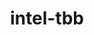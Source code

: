 ---
title: "intel-tbb"
layout: cache
categories: [package, develop]
meta: {"versions": ["2020.3", "2021.7.0", "2021.9.0"], "compilers": ["gcc@=11.1.0", "gcc@=11.3.0", "gcc@=7.3.1", "gcc@=7.5.0", "oneapi@=2023.1.0", "oneapi@=2023.2.0"], "oss": ["amzn2", "ubuntu18.04", "ubuntu20.04", "ubuntu22.04"], "platforms": ["linux"], "targets": ["aarch64", "neoverse_n1", "ppc64le", "x86_64", "x86_64_v3"], "stacks": ["aws-isc", "aws-isc-aarch64", "data-vis-sdk", "e4s", "e4s-oneapi", "e4s-power", "ml-linux-x86_64-cpu", "ml-linux-x86_64-cuda", "ml-linux-x86_64-rocm", "root", "tutorial"], "num_specs": 56, "num_specs_by_stack": {"root": 56, "aws-isc-aarch64": 6, "aws-isc": 3, "tutorial": 17, "e4s-power": 7, "e4s-oneapi": 2, "e4s": 6, "data-vis-sdk": 6, "ml-linux-x86_64-rocm": 3, "ml-linux-x86_64-cuda": 4, "ml-linux-x86_64-cpu": 2}}
spec_details: [{"hash": "36i4kwmyfdz7crhetvbcv745hfzfwpuq", "compiler": "gcc@=7.3.1", "versions": ["2021.7.0"], "os": "amzn2", "platform": "linux", "target": "aarch64", "variants": ["build_system=cmake", "build_type=RelWithDebInfo", "cxxstd=default", "generator=make", "~ipo", "+shared", "+tm"], "stacks": ["root", "aws-isc-aarch64"], "size": "-", "tarball": "https://binaries.spack.io/develop/build_cache/linux-amzn2-aarch64/gcc-7.3.1/intel-tbb-2021.7.0/linux-amzn2-aarch64-gcc-7.3.1-intel-tbb-2021.7.0-36i4kwmyfdz7crhetvbcv745hfzfwpuq.spack"}, {"hash": "fcm4nmt2jyss5riabbylce67lzievco4", "compiler": "gcc@=7.3.1", "versions": ["2021.9.0"], "os": "amzn2", "platform": "linux", "target": "aarch64", "variants": ["build_system=cmake", "build_type=Release", "cxxstd=default", "generator=make", "~ipo", "patches=12a9c3e", "+shared", "+tm"], "stacks": ["root", "aws-isc-aarch64"], "size": "-", "tarball": "https://binaries.spack.io/develop/build_cache/linux-amzn2-aarch64/gcc-7.3.1/intel-tbb-2021.9.0/linux-amzn2-aarch64-gcc-7.3.1-intel-tbb-2021.9.0-fcm4nmt2jyss5riabbylce67lzievco4.spack"}, {"hash": "hm2526bs4ctn3i57x7f6nxwaijd2zlvr", "compiler": "gcc@=7.3.1", "versions": ["2021.7.0"], "os": "amzn2", "platform": "linux", "target": "aarch64", "variants": ["build_system=cmake", "build_type=RelWithDebInfo", "cxxstd=default", "generator=make", "~ipo", "+shared", "+tm"], "stacks": ["root", "aws-isc-aarch64"], "size": "-", "tarball": "https://binaries.spack.io/develop/build_cache/linux-amzn2-aarch64/gcc-7.3.1/intel-tbb-2021.7.0/linux-amzn2-aarch64-gcc-7.3.1-intel-tbb-2021.7.0-hm2526bs4ctn3i57x7f6nxwaijd2zlvr.spack"}, {"hash": "sysiq6khgfxzcrgq2bshs6fmaf5uxdif", "compiler": "gcc@=7.3.1", "versions": ["2021.7.0"], "os": "amzn2", "platform": "linux", "target": "neoverse_n1", "variants": ["build_system=cmake", "build_type=RelWithDebInfo", "cxxstd=default", "generator=make", "~ipo", "+shared", "+tm"], "stacks": ["root", "aws-isc-aarch64"], "size": "-", "tarball": "https://binaries.spack.io/develop/build_cache/linux-amzn2-neoverse_n1/gcc-7.3.1/intel-tbb-2021.7.0/linux-amzn2-neoverse_n1-gcc-7.3.1-intel-tbb-2021.7.0-sysiq6khgfxzcrgq2bshs6fmaf5uxdif.spack"}, {"hash": "yutid753zrlyfwieq4l36gudjdje53pd", "compiler": "gcc@=7.3.1", "versions": ["2021.7.0"], "os": "amzn2", "platform": "linux", "target": "neoverse_n1", "variants": ["build_system=cmake", "build_type=RelWithDebInfo", "cxxstd=default", "generator=make", "~ipo", "+shared", "+tm"], "stacks": ["root", "aws-isc-aarch64"], "size": "-", "tarball": "https://binaries.spack.io/develop/build_cache/linux-amzn2-neoverse_n1/gcc-7.3.1/intel-tbb-2021.7.0/linux-amzn2-neoverse_n1-gcc-7.3.1-intel-tbb-2021.7.0-yutid753zrlyfwieq4l36gudjdje53pd.spack"}, {"hash": "xb55ntfujspdotfkum7dmxs5patwaifr", "compiler": "gcc@=7.3.1", "versions": ["2021.9.0"], "os": "amzn2", "platform": "linux", "target": "neoverse_n1", "variants": ["build_system=cmake", "build_type=Release", "cxxstd=default", "generator=make", "~ipo", "patches=12a9c3e", "+shared", "+tm"], "stacks": ["root", "aws-isc-aarch64"], "size": "-", "tarball": "https://binaries.spack.io/develop/build_cache/linux-amzn2-neoverse_n1/gcc-7.3.1/intel-tbb-2021.9.0/linux-amzn2-neoverse_n1-gcc-7.3.1-intel-tbb-2021.9.0-xb55ntfujspdotfkum7dmxs5patwaifr.spack"}, {"hash": "6rjh3ahj227oxhltiu622pfebfbelgvm", "compiler": "gcc@=7.3.1", "versions": ["2021.7.0"], "os": "amzn2", "platform": "linux", "target": "x86_64_v3", "variants": ["build_system=cmake", "build_type=RelWithDebInfo", "cxxstd=default", "generator=make", "~ipo", "+shared", "+tm"], "stacks": ["root", "aws-isc"], "size": "-", "tarball": "https://binaries.spack.io/develop/build_cache/linux-amzn2-x86_64_v3/gcc-7.3.1/intel-tbb-2021.7.0/linux-amzn2-x86_64_v3-gcc-7.3.1-intel-tbb-2021.7.0-6rjh3ahj227oxhltiu622pfebfbelgvm.spack"}, {"hash": "onxf3wmligdsgz775a646w67zi4w4d7x", "compiler": "gcc@=7.3.1", "versions": ["2021.7.0"], "os": "amzn2", "platform": "linux", "target": "x86_64_v3", "variants": ["build_system=cmake", "build_type=RelWithDebInfo", "cxxstd=default", "generator=make", "~ipo", "+shared", "+tm"], "stacks": ["root", "aws-isc"], "size": "-", "tarball": "https://binaries.spack.io/develop/build_cache/linux-amzn2-x86_64_v3/gcc-7.3.1/intel-tbb-2021.7.0/linux-amzn2-x86_64_v3-gcc-7.3.1-intel-tbb-2021.7.0-onxf3wmligdsgz775a646w67zi4w4d7x.spack"}, {"hash": "l7uv77u4peyjpdhnilqyfozbdn2tjuft", "compiler": "gcc@=7.3.1", "versions": ["2021.9.0"], "os": "amzn2", "platform": "linux", "target": "x86_64_v3", "variants": ["build_system=cmake", "build_type=Release", "cxxstd=default", "generator=make", "~ipo", "patches=12a9c3e", "+shared", "+tm"], "stacks": ["root", "aws-isc"], "size": "-", "tarball": "https://binaries.spack.io/develop/build_cache/linux-amzn2-x86_64_v3/gcc-7.3.1/intel-tbb-2021.9.0/linux-amzn2-x86_64_v3-gcc-7.3.1-intel-tbb-2021.9.0-l7uv77u4peyjpdhnilqyfozbdn2tjuft.spack"}, {"hash": "62tuheg7gyxfm4wyuwzvtl4iqisqwrip", "compiler": "gcc@=7.5.0", "versions": ["2020.3"], "os": "ubuntu18.04", "platform": "linux", "target": "x86_64", "variants": ["build_type=RelWithDebInfo", "cxxstd=default", "~ipo", "patches=62ba015,ce1fb16,d62cb66", "+shared", "+tm"], "stacks": ["root", "tutorial"], "size": "-", "tarball": "https://binaries.spack.io/develop/build_cache/linux-ubuntu18.04-x86_64/gcc-7.5.0/intel-tbb-2020.3/linux-ubuntu18.04-x86_64-gcc-7.5.0-intel-tbb-2020.3-62tuheg7gyxfm4wyuwzvtl4iqisqwrip.spack"}, {"hash": "cazrxgtaz7k47ppwbyobvefifr5yylhw", "compiler": "gcc@=7.5.0", "versions": ["2020.3"], "os": "ubuntu18.04", "platform": "linux", "target": "x86_64", "variants": ["build_system=makefile", "cxxstd=default", "patches=62ba015,ce1fb16,d62cb66", "+shared", "+tm"], "stacks": ["root", "tutorial"], "size": "-", "tarball": "https://binaries.spack.io/develop/build_cache/linux-ubuntu18.04-x86_64/gcc-7.5.0/intel-tbb-2020.3/linux-ubuntu18.04-x86_64-gcc-7.5.0-intel-tbb-2020.3-cazrxgtaz7k47ppwbyobvefifr5yylhw.spack"}, {"hash": "7qgwlghgcqf5yu4745my5xtxzitcpkf5", "compiler": "gcc@=7.5.0", "versions": ["2020.3"], "os": "ubuntu18.04", "platform": "linux", "target": "x86_64", "variants": ["build_system=makefile", "cxxstd=default", "patches=62ba015,ce1fb16,d62cb66", "+shared", "+tm"], "stacks": ["root", "tutorial"], "size": "-", "tarball": "https://binaries.spack.io/develop/build_cache/linux-ubuntu18.04-x86_64/gcc-7.5.0/intel-tbb-2020.3/linux-ubuntu18.04-x86_64-gcc-7.5.0-intel-tbb-2020.3-7qgwlghgcqf5yu4745my5xtxzitcpkf5.spack"}, {"hash": "y4r3a74zg2i7m3fykt2b6memu542fjog", "compiler": "gcc@=7.5.0", "versions": ["2020.3"], "os": "ubuntu18.04", "platform": "linux", "target": "x86_64", "variants": ["build_type=RelWithDebInfo", "cxxstd=default", "~ipo", "patches=62ba015,ce1fb16,d62cb66", "+shared", "+tm"], "stacks": ["root", "tutorial"], "size": "-", "tarball": "https://binaries.spack.io/develop/build_cache/linux-ubuntu18.04-x86_64/gcc-7.5.0/intel-tbb-2020.3/linux-ubuntu18.04-x86_64-gcc-7.5.0-intel-tbb-2020.3-y4r3a74zg2i7m3fykt2b6memu542fjog.spack"}, {"hash": "3ggz2famqjoydptfp3fhhjo54yzx6gp7", "compiler": "gcc@=7.5.0", "versions": ["2020.3"], "os": "ubuntu18.04", "platform": "linux", "target": "x86_64", "variants": ["build_system=makefile", "cxxstd=default", "patches=62ba015,ce1fb16,d62cb66", "+shared", "+tm"], "stacks": ["root", "tutorial"], "size": "-", "tarball": "https://binaries.spack.io/develop/build_cache/linux-ubuntu18.04-x86_64/gcc-7.5.0/intel-tbb-2020.3/linux-ubuntu18.04-x86_64-gcc-7.5.0-intel-tbb-2020.3-3ggz2famqjoydptfp3fhhjo54yzx6gp7.spack"}, {"hash": "w6obrsuy4zb7rnxdphn6vshvifsyes6i", "compiler": "gcc@=7.5.0", "versions": ["2020.3"], "os": "ubuntu18.04", "platform": "linux", "target": "x86_64", "variants": ["build_type=RelWithDebInfo", "cxxstd=default", "~ipo", "patches=62ba015,ce1fb16,d62cb66", "+shared", "+tm"], "stacks": ["root", "tutorial"], "size": "-", "tarball": "https://binaries.spack.io/develop/build_cache/linux-ubuntu18.04-x86_64/gcc-7.5.0/intel-tbb-2020.3/linux-ubuntu18.04-x86_64-gcc-7.5.0-intel-tbb-2020.3-w6obrsuy4zb7rnxdphn6vshvifsyes6i.spack"}, {"hash": "z7xdhvt4tnk32zbvd46alegpczcectfp", "compiler": "gcc@=7.5.0", "versions": ["2020.3"], "os": "ubuntu18.04", "platform": "linux", "target": "x86_64", "variants": ["build_type=RelWithDebInfo", "cxxstd=default", "~ipo", "patches=62ba015,ce1fb16,d62cb66", "+shared", "+tm"], "stacks": ["root", "tutorial"], "size": "-", "tarball": "https://binaries.spack.io/develop/build_cache/linux-ubuntu18.04-x86_64/gcc-7.5.0/intel-tbb-2020.3/linux-ubuntu18.04-x86_64-gcc-7.5.0-intel-tbb-2020.3-z7xdhvt4tnk32zbvd46alegpczcectfp.spack"}, {"hash": "hm6baiha2vlfbmbpka4aehxiu3etzro7", "compiler": "gcc@=7.5.0", "versions": ["2020.3"], "os": "ubuntu18.04", "platform": "linux", "target": "x86_64", "variants": ["build_system=makefile", "cxxstd=default", "patches=62ba015,ce1fb16,d62cb66", "+shared", "+tm"], "stacks": ["root", "tutorial"], "size": "-", "tarball": "https://binaries.spack.io/develop/build_cache/linux-ubuntu18.04-x86_64/gcc-7.5.0/intel-tbb-2020.3/linux-ubuntu18.04-x86_64-gcc-7.5.0-intel-tbb-2020.3-hm6baiha2vlfbmbpka4aehxiu3etzro7.spack"}, {"hash": "qlcpuxn2gexfyfecr22ziwp3jp7k6nop", "compiler": "gcc@=7.5.0", "versions": ["2020.3"], "os": "ubuntu18.04", "platform": "linux", "target": "x86_64", "variants": ["build_type=RelWithDebInfo", "cxxstd=default", "~ipo", "patches=62ba015,ce1fb16,d62cb66", "+shared", "+tm"], "stacks": ["root", "tutorial"], "size": "-", "tarball": "https://binaries.spack.io/develop/build_cache/linux-ubuntu18.04-x86_64/gcc-7.5.0/intel-tbb-2020.3/linux-ubuntu18.04-x86_64-gcc-7.5.0-intel-tbb-2020.3-qlcpuxn2gexfyfecr22ziwp3jp7k6nop.spack"}, {"hash": "s3pl6lu5b5juy2jms7oxlcibxv54wtar", "compiler": "gcc@=7.5.0", "versions": ["2020.3"], "os": "ubuntu18.04", "platform": "linux", "target": "x86_64", "variants": ["build_type=RelWithDebInfo", "cxxstd=default", "~ipo", "patches=62ba015,ce1fb16,d62cb66", "+shared", "+tm"], "stacks": ["root", "tutorial"], "size": "-", "tarball": "https://binaries.spack.io/develop/build_cache/linux-ubuntu18.04-x86_64/gcc-7.5.0/intel-tbb-2020.3/linux-ubuntu18.04-x86_64-gcc-7.5.0-intel-tbb-2020.3-s3pl6lu5b5juy2jms7oxlcibxv54wtar.spack"}, {"hash": "6ah56mpggjux27xw576v5rne2p4cuog5", "compiler": "gcc@=7.5.0", "versions": ["2020.3"], "os": "ubuntu18.04", "platform": "linux", "target": "x86_64", "variants": ["build_system=makefile", "cxxstd=default", "patches=62ba015,ce1fb16,d62cb66", "+shared", "+tm"], "stacks": ["root", "tutorial"], "size": "-", "tarball": "https://binaries.spack.io/develop/build_cache/linux-ubuntu18.04-x86_64/gcc-7.5.0/intel-tbb-2020.3/linux-ubuntu18.04-x86_64-gcc-7.5.0-intel-tbb-2020.3-6ah56mpggjux27xw576v5rne2p4cuog5.spack"}, {"hash": "rbexoowaqll5pqen452ef2wqho6jlz36", "compiler": "gcc@=7.5.0", "versions": ["2020.3"], "os": "ubuntu18.04", "platform": "linux", "target": "x86_64", "variants": ["build_type=RelWithDebInfo", "cxxstd=default", "~ipo", "patches=62ba015,ce1fb16,d62cb66", "+shared", "+tm"], "stacks": ["root", "tutorial"], "size": "-", "tarball": "https://binaries.spack.io/develop/build_cache/linux-ubuntu18.04-x86_64/gcc-7.5.0/intel-tbb-2020.3/linux-ubuntu18.04-x86_64-gcc-7.5.0-intel-tbb-2020.3-rbexoowaqll5pqen452ef2wqho6jlz36.spack"}, {"hash": "s25itelgwjmtp5tzaaptciuzf6j7zlvb", "compiler": "gcc@=7.5.0", "versions": ["2020.3"], "os": "ubuntu18.04", "platform": "linux", "target": "x86_64_v3", "variants": ["build_system=makefile", "cxxstd=default", "patches=62ba015,ce1fb16,d62cb66", "+shared", "+tm"], "stacks": ["root", "tutorial"], "size": "-", "tarball": "https://binaries.spack.io/develop/build_cache/linux-ubuntu18.04-x86_64_v3/gcc-7.5.0/intel-tbb-2020.3/linux-ubuntu18.04-x86_64_v3-gcc-7.5.0-intel-tbb-2020.3-s25itelgwjmtp5tzaaptciuzf6j7zlvb.spack"}, {"hash": "vkrtb7s4liqjnqm273qnn6oursbvvzug", "compiler": "gcc@=7.5.0", "versions": ["2020.3"], "os": "ubuntu18.04", "platform": "linux", "target": "x86_64_v3", "variants": ["build_system=makefile", "cxxstd=default", "patches=62ba015,ce1fb16,d62cb66", "+shared", "+tm"], "stacks": ["root", "tutorial"], "size": "-", "tarball": "https://binaries.spack.io/develop/build_cache/linux-ubuntu18.04-x86_64_v3/gcc-7.5.0/intel-tbb-2020.3/linux-ubuntu18.04-x86_64_v3-gcc-7.5.0-intel-tbb-2020.3-vkrtb7s4liqjnqm273qnn6oursbvvzug.spack"}, {"hash": "eguh5jvkkrqphy27qpkb5filzn4mrjgz", "compiler": "gcc@=7.5.0", "versions": ["2020.3"], "os": "ubuntu18.04", "platform": "linux", "target": "x86_64_v3", "variants": ["build_system=makefile", "cxxstd=default", "patches=62ba015,ce1fb16,d62cb66", "+shared", "+tm"], "stacks": ["root", "tutorial"], "size": "-", "tarball": "https://binaries.spack.io/develop/build_cache/linux-ubuntu18.04-x86_64_v3/gcc-7.5.0/intel-tbb-2020.3/linux-ubuntu18.04-x86_64_v3-gcc-7.5.0-intel-tbb-2020.3-eguh5jvkkrqphy27qpkb5filzn4mrjgz.spack"}, {"hash": "6wqaqjokdbuq77ao6p3l3ertn33slla5", "compiler": "gcc@=11.1.0", "versions": ["2020.3"], "os": "ubuntu20.04", "platform": "linux", "target": "ppc64le", "variants": ["build_system=makefile", "cxxstd=default", "patches=62ba015,ce1fb16,d62cb66", "+shared", "+tm"], "stacks": ["e4s-power", "root"], "size": "-", "tarball": "https://binaries.spack.io/develop/build_cache/linux-ubuntu20.04-ppc64le/gcc-11.1.0/intel-tbb-2020.3/linux-ubuntu20.04-ppc64le-gcc-11.1.0-intel-tbb-2020.3-6wqaqjokdbuq77ao6p3l3ertn33slla5.spack"}, {"hash": "3a2gepjaptigxqf743252fr5g7roovnt", "compiler": "gcc@=11.1.0", "versions": ["2020.3"], "os": "ubuntu20.04", "platform": "linux", "target": "ppc64le", "variants": ["build_system=makefile", "cxxstd=default", "patches=62ba015,ce1fb16,d62cb66", "+shared", "+tm"], "stacks": ["e4s-power", "root"], "size": "-", "tarball": "https://binaries.spack.io/develop/build_cache/linux-ubuntu20.04-ppc64le/gcc-11.1.0/intel-tbb-2020.3/linux-ubuntu20.04-ppc64le-gcc-11.1.0-intel-tbb-2020.3-3a2gepjaptigxqf743252fr5g7roovnt.spack"}, {"hash": "dbpcdgxyetepjnfvpf6yrdeyrvwzicj2", "compiler": "gcc@=11.1.0", "versions": ["2021.9.0"], "os": "ubuntu20.04", "platform": "linux", "target": "ppc64le", "variants": ["build_system=cmake", "build_type=Release", "cxxstd=default", "generator=make", "~ipo", "patches=12a9c3e", "+shared", "+tm"], "stacks": ["e4s-power", "root"], "size": "-", "tarball": "https://binaries.spack.io/develop/build_cache/linux-ubuntu20.04-ppc64le/gcc-11.1.0/intel-tbb-2021.9.0/linux-ubuntu20.04-ppc64le-gcc-11.1.0-intel-tbb-2021.9.0-dbpcdgxyetepjnfvpf6yrdeyrvwzicj2.spack"}, {"hash": "emgf4wuxgb2hqrk2podcfidnlqsh6ury", "compiler": "gcc@=11.1.0", "versions": ["2021.9.0"], "os": "ubuntu20.04", "platform": "linux", "target": "ppc64le", "variants": ["build_system=cmake", "build_type=Release", "cxxstd=default", "generator=make", "~ipo", "patches=12a9c3e", "+shared", "+tm"], "stacks": ["e4s-power", "root"], "size": "-", "tarball": "https://binaries.spack.io/develop/build_cache/linux-ubuntu20.04-ppc64le/gcc-11.1.0/intel-tbb-2021.9.0/linux-ubuntu20.04-ppc64le-gcc-11.1.0-intel-tbb-2021.9.0-emgf4wuxgb2hqrk2podcfidnlqsh6ury.spack"}, {"hash": "2tbl5d4z2upo74nbfzj3xnwxopjglcih", "compiler": "gcc@=11.1.0", "versions": ["2021.7.0"], "os": "ubuntu20.04", "platform": "linux", "target": "ppc64le", "variants": ["build_system=cmake", "build_type=RelWithDebInfo", "cxxstd=default", "generator=make", "~ipo", "+shared", "+tm"], "stacks": ["e4s-power", "root"], "size": "-", "tarball": "https://binaries.spack.io/develop/build_cache/linux-ubuntu20.04-ppc64le/gcc-11.1.0/intel-tbb-2021.7.0/linux-ubuntu20.04-ppc64le-gcc-11.1.0-intel-tbb-2021.7.0-2tbl5d4z2upo74nbfzj3xnwxopjglcih.spack"}, {"hash": "3me5vwhlxrxwc6auun4oyedaw3c3nmdp", "compiler": "gcc@=11.1.0", "versions": ["2021.7.0"], "os": "ubuntu20.04", "platform": "linux", "target": "ppc64le", "variants": ["build_system=cmake", "build_type=RelWithDebInfo", "cxxstd=default", "generator=make", "~ipo", "+shared", "+tm"], "stacks": ["e4s-power", "root"], "size": "-", "tarball": "https://binaries.spack.io/develop/build_cache/linux-ubuntu20.04-ppc64le/gcc-11.1.0/intel-tbb-2021.7.0/linux-ubuntu20.04-ppc64le-gcc-11.1.0-intel-tbb-2021.7.0-3me5vwhlxrxwc6auun4oyedaw3c3nmdp.spack"}, {"hash": "fnvkklccrn5zo6ipdwvl5bv42jvkw4o7", "compiler": "gcc@=11.1.0", "versions": ["2020.3"], "os": "ubuntu20.04", "platform": "linux", "target": "ppc64le", "variants": ["build_system=makefile", "cxxstd=default", "patches=62ba015,ce1fb16,d62cb66", "+shared", "+tm"], "stacks": ["e4s-power", "root"], "size": "-", "tarball": "https://binaries.spack.io/develop/build_cache/linux-ubuntu20.04-ppc64le/gcc-11.1.0/intel-tbb-2020.3/linux-ubuntu20.04-ppc64le-gcc-11.1.0-intel-tbb-2020.3-fnvkklccrn5zo6ipdwvl5bv42jvkw4o7.spack"}, {"hash": "2c3gvyg3yumldl4riqiccdqx3e3xduhf", "compiler": "oneapi@=2023.1.0", "versions": ["2021.9.0"], "os": "ubuntu20.04", "platform": "linux", "target": "x86_64", "variants": ["build_system=cmake", "build_type=Release", "cxxstd=default", "generator=make", "~ipo", "patches=12a9c3e", "+shared", "+tm"], "stacks": ["root", "e4s-oneapi"], "size": "-", "tarball": "https://binaries.spack.io/develop/build_cache/linux-ubuntu20.04-x86_64/oneapi-2023.1.0/intel-tbb-2021.9.0/linux-ubuntu20.04-x86_64-oneapi-2023.1.0-intel-tbb-2021.9.0-2c3gvyg3yumldl4riqiccdqx3e3xduhf.spack"}, {"hash": "z2ghcgt72yxhy3lzozxtqit3fy4oeth5", "compiler": "oneapi@=2023.2.0", "versions": ["2021.9.0"], "os": "ubuntu20.04", "platform": "linux", "target": "x86_64", "variants": ["build_system=cmake", "build_type=Release", "cxxstd=default", "generator=make", "~ipo", "patches=12a9c3e", "+shared", "+tm"], "stacks": ["root", "e4s-oneapi"], "size": "-", "tarball": "https://binaries.spack.io/develop/build_cache/linux-ubuntu20.04-x86_64/oneapi-2023.2.0/intel-tbb-2021.9.0/linux-ubuntu20.04-x86_64-oneapi-2023.2.0-intel-tbb-2021.9.0-z2ghcgt72yxhy3lzozxtqit3fy4oeth5.spack"}, {"hash": "r5p7edaapdf3yzkwjpebwyjfct7hgnz4", "compiler": "gcc@=11.1.0", "versions": ["2020.3"], "os": "ubuntu20.04", "platform": "linux", "target": "x86_64_v3", "variants": ["build_system=makefile", "cxxstd=default", "patches=62ba015,ce1fb16,d62cb66", "+shared", "+tm"], "stacks": ["e4s", "root"], "size": "-", "tarball": "https://binaries.spack.io/develop/build_cache/linux-ubuntu20.04-x86_64_v3/gcc-11.1.0/intel-tbb-2020.3/linux-ubuntu20.04-x86_64_v3-gcc-11.1.0-intel-tbb-2020.3-r5p7edaapdf3yzkwjpebwyjfct7hgnz4.spack"}, {"hash": "q4i75zqxsznav7qhsbnoecg723y6br6e", "compiler": "gcc@=11.1.0", "versions": ["2020.3"], "os": "ubuntu20.04", "platform": "linux", "target": "x86_64_v3", "variants": ["build_system=makefile", "cxxstd=default", "patches=62ba015,ce1fb16,d62cb66", "+shared", "+tm"], "stacks": ["e4s", "root"], "size": "-", "tarball": "https://binaries.spack.io/develop/build_cache/linux-ubuntu20.04-x86_64_v3/gcc-11.1.0/intel-tbb-2020.3/linux-ubuntu20.04-x86_64_v3-gcc-11.1.0-intel-tbb-2020.3-q4i75zqxsznav7qhsbnoecg723y6br6e.spack"}, {"hash": "yggu4u2ttfolvo6mrlugwjmguoy3gf5m", "compiler": "gcc@=11.1.0", "versions": ["2021.7.0"], "os": "ubuntu20.04", "platform": "linux", "target": "x86_64_v3", "variants": ["build_system=cmake", "build_type=RelWithDebInfo", "cxxstd=default", "generator=make", "~ipo", "+shared", "+tm"], "stacks": ["data-vis-sdk", "root"], "size": "-", "tarball": "https://binaries.spack.io/develop/build_cache/linux-ubuntu20.04-x86_64_v3/gcc-11.1.0/intel-tbb-2021.7.0/linux-ubuntu20.04-x86_64_v3-gcc-11.1.0-intel-tbb-2021.7.0-yggu4u2ttfolvo6mrlugwjmguoy3gf5m.spack"}, {"hash": "dhdmwfi3vtqbaknfel5vb4co4ssb4lr5", "compiler": "gcc@=11.1.0", "versions": ["2021.9.0"], "os": "ubuntu20.04", "platform": "linux", "target": "x86_64_v3", "variants": ["build_system=cmake", "build_type=Release", "cxxstd=default", "generator=make", "~ipo", "patches=12a9c3e", "+shared", "+tm"], "stacks": ["data-vis-sdk", "root"], "size": "-", "tarball": "https://binaries.spack.io/develop/build_cache/linux-ubuntu20.04-x86_64_v3/gcc-11.1.0/intel-tbb-2021.9.0/linux-ubuntu20.04-x86_64_v3-gcc-11.1.0-intel-tbb-2021.9.0-dhdmwfi3vtqbaknfel5vb4co4ssb4lr5.spack"}, {"hash": "xdep7yq2nv4xsshd4a2gsfkappkcqmnh", "compiler": "gcc@=11.1.0", "versions": ["2021.9.0"], "os": "ubuntu20.04", "platform": "linux", "target": "x86_64_v3", "variants": ["build_system=cmake", "build_type=Release", "cxxstd=default", "generator=make", "~ipo", "patches=12a9c3e", "+shared", "+tm"], "stacks": ["data-vis-sdk", "root"], "size": "-", "tarball": "https://binaries.spack.io/develop/build_cache/linux-ubuntu20.04-x86_64_v3/gcc-11.1.0/intel-tbb-2021.9.0/linux-ubuntu20.04-x86_64_v3-gcc-11.1.0-intel-tbb-2021.9.0-xdep7yq2nv4xsshd4a2gsfkappkcqmnh.spack"}, {"hash": "cvixhaboh6uvc3tqm4yl35sdtong65it", "compiler": "gcc@=11.1.0", "versions": ["2021.7.0"], "os": "ubuntu20.04", "platform": "linux", "target": "x86_64_v3", "variants": ["build_system=cmake", "build_type=RelWithDebInfo", "cxxstd=default", "generator=make", "~ipo", "patches=12a9c3e", "+shared", "+tm"], "stacks": ["data-vis-sdk", "root"], "size": "-", "tarball": "https://binaries.spack.io/develop/build_cache/linux-ubuntu20.04-x86_64_v3/gcc-11.1.0/intel-tbb-2021.7.0/linux-ubuntu20.04-x86_64_v3-gcc-11.1.0-intel-tbb-2021.7.0-cvixhaboh6uvc3tqm4yl35sdtong65it.spack"}, {"hash": "n6e7uxjndajhf7xkkbmgee27idr3ycos", "compiler": "gcc@=11.1.0", "versions": ["2021.7.0"], "os": "ubuntu20.04", "platform": "linux", "target": "x86_64_v3", "variants": ["build_system=cmake", "build_type=RelWithDebInfo", "cxxstd=default", "generator=make", "~ipo", "+shared", "+tm"], "stacks": ["e4s", "root"], "size": "-", "tarball": "https://binaries.spack.io/develop/build_cache/linux-ubuntu20.04-x86_64_v3/gcc-11.1.0/intel-tbb-2021.7.0/linux-ubuntu20.04-x86_64_v3-gcc-11.1.0-intel-tbb-2021.7.0-n6e7uxjndajhf7xkkbmgee27idr3ycos.spack"}, {"hash": "mvg43imaxec4asz2a6uncwk7d2pqks4m", "compiler": "gcc@=11.1.0", "versions": ["2021.7.0"], "os": "ubuntu20.04", "platform": "linux", "target": "x86_64_v3", "variants": ["build_system=cmake", "build_type=RelWithDebInfo", "cxxstd=default", "generator=make", "~ipo", "+shared", "+tm"], "stacks": ["data-vis-sdk", "root"], "size": "-", "tarball": "https://binaries.spack.io/develop/build_cache/linux-ubuntu20.04-x86_64_v3/gcc-11.1.0/intel-tbb-2021.7.0/linux-ubuntu20.04-x86_64_v3-gcc-11.1.0-intel-tbb-2021.7.0-mvg43imaxec4asz2a6uncwk7d2pqks4m.spack"}, {"hash": "se6inzoycztuthyzhsl5yur23x5pn6qw", "compiler": "gcc@=11.1.0", "versions": ["2021.9.0"], "os": "ubuntu20.04", "platform": "linux", "target": "x86_64_v3", "variants": ["build_system=cmake", "build_type=Release", "cxxstd=default", "generator=make", "~ipo", "patches=12a9c3e", "+shared", "+tm"], "stacks": ["data-vis-sdk", "root"], "size": "-", "tarball": "https://binaries.spack.io/develop/build_cache/linux-ubuntu20.04-x86_64_v3/gcc-11.1.0/intel-tbb-2021.9.0/linux-ubuntu20.04-x86_64_v3-gcc-11.1.0-intel-tbb-2021.9.0-se6inzoycztuthyzhsl5yur23x5pn6qw.spack"}, {"hash": "5vs2ahk3r43v5626sva5usgxnzatwzwy", "compiler": "gcc@=11.1.0", "versions": ["2021.9.0"], "os": "ubuntu20.04", "platform": "linux", "target": "x86_64_v3", "variants": ["build_system=cmake", "build_type=Release", "cxxstd=default", "generator=make", "~ipo", "patches=12a9c3e", "+shared", "+tm"], "stacks": ["e4s", "root"], "size": "-", "tarball": "https://binaries.spack.io/develop/build_cache/linux-ubuntu20.04-x86_64_v3/gcc-11.1.0/intel-tbb-2021.9.0/linux-ubuntu20.04-x86_64_v3-gcc-11.1.0-intel-tbb-2021.9.0-5vs2ahk3r43v5626sva5usgxnzatwzwy.spack"}, {"hash": "txborpj65geig3flnaj22dmhnkytmdxh", "compiler": "gcc@=11.1.0", "versions": ["2021.9.0"], "os": "ubuntu20.04", "platform": "linux", "target": "x86_64_v3", "variants": ["build_system=cmake", "build_type=Release", "cxxstd=default", "generator=make", "~ipo", "patches=12a9c3e", "+shared", "+tm"], "stacks": ["e4s", "root"], "size": "-", "tarball": "https://binaries.spack.io/develop/build_cache/linux-ubuntu20.04-x86_64_v3/gcc-11.1.0/intel-tbb-2021.9.0/linux-ubuntu20.04-x86_64_v3-gcc-11.1.0-intel-tbb-2021.9.0-txborpj65geig3flnaj22dmhnkytmdxh.spack"}, {"hash": "dfbsygznqzwneu2kys5lsvxsdtwc75tr", "compiler": "gcc@=11.1.0", "versions": ["2021.7.0"], "os": "ubuntu20.04", "platform": "linux", "target": "x86_64_v3", "variants": ["build_system=cmake", "build_type=RelWithDebInfo", "cxxstd=default", "generator=make", "~ipo", "+shared", "+tm"], "stacks": ["e4s", "root"], "size": "-", "tarball": "https://binaries.spack.io/develop/build_cache/linux-ubuntu20.04-x86_64_v3/gcc-11.1.0/intel-tbb-2021.7.0/linux-ubuntu20.04-x86_64_v3-gcc-11.1.0-intel-tbb-2021.7.0-dfbsygznqzwneu2kys5lsvxsdtwc75tr.spack"}, {"hash": "xjp3q6ouqacxbq7zdl2kilnda6en7kof", "compiler": "gcc@=11.3.0", "versions": ["2020.3"], "os": "ubuntu22.04", "platform": "linux", "target": "x86_64_v3", "variants": ["build_system=makefile", "cxxstd=default", "patches=62ba015,ce1fb16,d62cb66", "+shared", "+tm"], "stacks": ["root", "tutorial"], "size": "-", "tarball": "https://binaries.spack.io/develop/build_cache/linux-ubuntu22.04-x86_64_v3/gcc-11.3.0/intel-tbb-2020.3/linux-ubuntu22.04-x86_64_v3-gcc-11.3.0-intel-tbb-2020.3-xjp3q6ouqacxbq7zdl2kilnda6en7kof.spack"}, {"hash": "dwp3sajmjjt6dpllcbwxgq7niduq4v32", "compiler": "gcc@=11.3.0", "versions": ["2020.3"], "os": "ubuntu22.04", "platform": "linux", "target": "x86_64_v3", "variants": ["build_system=makefile", "cxxstd=default", "patches=62ba015,ce1fb16,d62cb66", "+shared", "+tm"], "stacks": ["root", "tutorial"], "size": "-", "tarball": "https://binaries.spack.io/develop/build_cache/linux-ubuntu22.04-x86_64_v3/gcc-11.3.0/intel-tbb-2020.3/linux-ubuntu22.04-x86_64_v3-gcc-11.3.0-intel-tbb-2020.3-dwp3sajmjjt6dpllcbwxgq7niduq4v32.spack"}, {"hash": "55qsh7s7xw5yfzi5uocynou4ub53j2gx", "compiler": "gcc@=11.3.0", "versions": ["2021.9.0"], "os": "ubuntu22.04", "platform": "linux", "target": "x86_64_v3", "variants": ["build_system=cmake", "build_type=Release", "cxxstd=default", "generator=make", "~ipo", "patches=12a9c3e", "+shared", "+tm"], "stacks": ["ml-linux-x86_64-rocm", "root"], "size": "-", "tarball": "https://binaries.spack.io/develop/build_cache/linux-ubuntu22.04-x86_64_v3/gcc-11.3.0/intel-tbb-2021.9.0/linux-ubuntu22.04-x86_64_v3-gcc-11.3.0-intel-tbb-2021.9.0-55qsh7s7xw5yfzi5uocynou4ub53j2gx.spack"}, {"hash": "kxwzjtacowhspavao77o677ipguju6vh", "compiler": "gcc@=11.3.0", "versions": ["2021.9.0"], "os": "ubuntu22.04", "platform": "linux", "target": "x86_64_v3", "variants": ["build_system=cmake", "build_type=Release", "cxxstd=default", "generator=make", "~ipo", "patches=12a9c3e", "+shared", "+tm"], "stacks": ["ml-linux-x86_64-cuda", "root"], "size": "-", "tarball": "https://binaries.spack.io/develop/build_cache/linux-ubuntu22.04-x86_64_v3/gcc-11.3.0/intel-tbb-2021.9.0/linux-ubuntu22.04-x86_64_v3-gcc-11.3.0-intel-tbb-2021.9.0-kxwzjtacowhspavao77o677ipguju6vh.spack"}, {"hash": "63iv3wgcrac2duzq3csat76hlcc27qzu", "compiler": "gcc@=11.3.0", "versions": ["2021.9.0"], "os": "ubuntu22.04", "platform": "linux", "target": "x86_64_v3", "variants": ["build_system=cmake", "build_type=Release", "cxxstd=default", "generator=make", "~ipo", "patches=12a9c3e", "+shared", "+tm"], "stacks": ["ml-linux-x86_64-cuda", "root"], "size": "-", "tarball": "https://binaries.spack.io/develop/build_cache/linux-ubuntu22.04-x86_64_v3/gcc-11.3.0/intel-tbb-2021.9.0/linux-ubuntu22.04-x86_64_v3-gcc-11.3.0-intel-tbb-2021.9.0-63iv3wgcrac2duzq3csat76hlcc27qzu.spack"}, {"hash": "m6sfnzcgiazclqgnhffgj3atgxeheqc4", "compiler": "gcc@=11.3.0", "versions": ["2021.9.0"], "os": "ubuntu22.04", "platform": "linux", "target": "x86_64_v3", "variants": ["build_system=cmake", "build_type=Release", "cxxstd=default", "generator=make", "~ipo", "patches=12a9c3e", "+shared", "+tm"], "stacks": ["ml-linux-x86_64-rocm", "root"], "size": "-", "tarball": "https://binaries.spack.io/develop/build_cache/linux-ubuntu22.04-x86_64_v3/gcc-11.3.0/intel-tbb-2021.9.0/linux-ubuntu22.04-x86_64_v3-gcc-11.3.0-intel-tbb-2021.9.0-m6sfnzcgiazclqgnhffgj3atgxeheqc4.spack"}, {"hash": "nwcu5worizwh2yn6jbr5e2u3wvwtxlnw", "compiler": "gcc@=11.3.0", "versions": ["2021.9.0"], "os": "ubuntu22.04", "platform": "linux", "target": "x86_64_v3", "variants": ["build_system=cmake", "build_type=Release", "cxxstd=default", "generator=make", "~ipo", "patches=12a9c3e", "+shared", "+tm"], "stacks": ["root", "ml-linux-x86_64-cpu"], "size": "-", "tarball": "https://binaries.spack.io/develop/build_cache/linux-ubuntu22.04-x86_64_v3/gcc-11.3.0/intel-tbb-2021.9.0/linux-ubuntu22.04-x86_64_v3-gcc-11.3.0-intel-tbb-2021.9.0-nwcu5worizwh2yn6jbr5e2u3wvwtxlnw.spack"}, {"hash": "5czmx56qxekksw7foiiw3fyrdr7rvewu", "compiler": "gcc@=11.3.0", "versions": ["2021.9.0"], "os": "ubuntu22.04", "platform": "linux", "target": "x86_64_v3", "variants": ["build_system=cmake", "build_type=Release", "cxxstd=default", "generator=make", "~ipo", "patches=12a9c3e", "+shared", "+tm"], "stacks": ["root", "ml-linux-x86_64-cpu"], "size": "-", "tarball": "https://binaries.spack.io/develop/build_cache/linux-ubuntu22.04-x86_64_v3/gcc-11.3.0/intel-tbb-2021.9.0/linux-ubuntu22.04-x86_64_v3-gcc-11.3.0-intel-tbb-2021.9.0-5czmx56qxekksw7foiiw3fyrdr7rvewu.spack"}, {"hash": "6cnjzw2kvoyigvhuuxpynjrfgrf2p437", "compiler": "gcc@=11.3.0", "versions": ["2021.9.0"], "os": "ubuntu22.04", "platform": "linux", "target": "x86_64_v3", "variants": ["build_system=cmake", "build_type=Release", "cxxstd=default", "generator=make", "~ipo", "patches=12a9c3e", "+shared", "+tm"], "stacks": ["ml-linux-x86_64-rocm", "root"], "size": "-", "tarball": "https://binaries.spack.io/develop/build_cache/linux-ubuntu22.04-x86_64_v3/gcc-11.3.0/intel-tbb-2021.9.0/linux-ubuntu22.04-x86_64_v3-gcc-11.3.0-intel-tbb-2021.9.0-6cnjzw2kvoyigvhuuxpynjrfgrf2p437.spack"}, {"hash": "mqu2xxzrfyigum6q3imn3nuohqjmwhjx", "compiler": "gcc@=11.3.0", "versions": ["2021.9.0"], "os": "ubuntu22.04", "platform": "linux", "target": "x86_64_v3", "variants": ["build_system=cmake", "build_type=Release", "cxxstd=default", "generator=make", "~ipo", "patches=12a9c3e", "+shared", "+tm"], "stacks": ["ml-linux-x86_64-cuda", "root"], "size": "-", "tarball": "https://binaries.spack.io/develop/build_cache/linux-ubuntu22.04-x86_64_v3/gcc-11.3.0/intel-tbb-2021.9.0/linux-ubuntu22.04-x86_64_v3-gcc-11.3.0-intel-tbb-2021.9.0-mqu2xxzrfyigum6q3imn3nuohqjmwhjx.spack"}, {"hash": "fw5ffvtvldvqbsstvvw75pnyzsiacrux", "compiler": "gcc@=11.3.0", "versions": ["2021.9.0"], "os": "ubuntu22.04", "platform": "linux", "target": "x86_64_v3", "variants": ["build_system=cmake", "build_type=Release", "cxxstd=default", "generator=make", "~ipo", "patches=12a9c3e", "+shared", "+tm"], "stacks": ["ml-linux-x86_64-cuda", "root"], "size": "-", "tarball": "https://binaries.spack.io/develop/build_cache/linux-ubuntu22.04-x86_64_v3/gcc-11.3.0/intel-tbb-2021.9.0/linux-ubuntu22.04-x86_64_v3-gcc-11.3.0-intel-tbb-2021.9.0-fw5ffvtvldvqbsstvvw75pnyzsiacrux.spack"}]
---